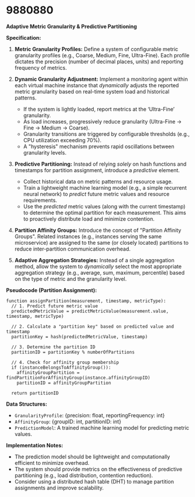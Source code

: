 # 9880880

**Adaptive Metric Granularity & Predictive Partitioning**

**Specification:**

1.  **Metric Granularity Profiles:** Define a system of configurable metric granularity profiles (e.g., Coarse, Medium, Fine, Ultra-Fine).  Each profile dictates the precision (number of decimal places, units) and reporting frequency of metrics.

2.  **Dynamic Granularity Adjustment:** Implement a monitoring agent within each virtual machine instance that *dynamically* adjusts the reported metric granularity based on real-time system load and historical patterns. 

    *   If the system is lightly loaded, report metrics at the ‘Ultra-Fine’ granularity.
    *   As load increases, progressively reduce granularity (Ultra-Fine -> Fine -> Medium -> Coarse).
    *   Granularity transitions are triggered by configurable thresholds (e.g., CPU utilization exceeding 70%).
    *   A "hysteresis" mechanism prevents rapid oscillations between granularity levels.

3.  **Predictive Partitioning:**  Instead of relying *solely* on hash functions and timestamps for partition assignment, introduce a *predictive* element.

    *   Collect historical data on metric patterns and resource usage.
    *   Train a lightweight machine learning model (e.g., a simple recurrent neural network) to *predict* future metric values and resource requirements.
    *   Use the *predicted* metric values (along with the current timestamp) to determine the optimal partition for each measurement. This aims to proactively distribute load and minimize contention.

4.  **Partition Affinity Groups:**  Introduce the concept of "Partition Affinity Groups".  Related instances (e.g., instances serving the same microservice) are assigned to the same (or closely located) partitions to reduce inter-partition communication overhead.

5.  **Adaptive Aggregation Strategies:**  Instead of a single aggregation method, allow the system to *dynamically* select the most appropriate aggregation strategy (e.g., average, sum, maximum, percentile) based on the type of metric and the granularity level.

**Pseudocode (Partition Assignment):**

```
function assignPartition(measurement, timestamp, metricType):
  // 1. Predict future metric value
  predictedMetricValue = predictMetricValue(measurement.value, timestamp, metricType)

  // 2. Calculate a "partition key" based on predicted value and timestamp
  partitionKey = hash(predictedMetricValue, timestamp)

  // 3. Determine the partition ID
  partitionID = partitionKey % numberOfPartitions

  // 4. Check for affinity group membership
  if (instanceBelongsToAffinityGroup()):
    affinityGroupPartition = findPartitionForAffinityGroup(instance.affinityGroupID)
    partitionID = affinityGroupPartition

  return partitionID
```

**Data Structures:**

*   `GranularityProfile`:  {precision: float, reportingFrequency: int}
*   `AffinityGroup`: {groupID: int, partitionID: int}
*   `PredictionModel`: A trained machine learning model for predicting metric values.

**Implementation Notes:**

*   The prediction model should be lightweight and computationally efficient to minimize overhead.
*   The system should provide metrics on the effectiveness of predictive partitioning (e.g., load distribution, contention reduction).
*   Consider using a distributed hash table (DHT) to manage partition assignments and improve scalability.